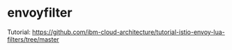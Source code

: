 # envoyfilter

Tutorial: https://github.com/ibm-cloud-architecture/tutorial-istio-envoy-lua-filters/tree/master
